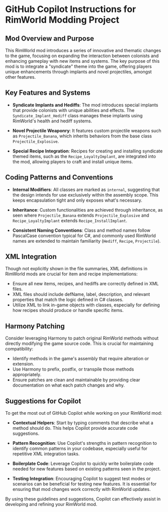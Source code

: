 # GitHub Copilot Instructions for RimWorld Modding Project

## Mod Overview and Purpose

This RimWorld mod introduces a series of innovative and thematic changes to the game, focusing on expanding the interaction between colonists and enhancing gameplay with new items and systems. The key purpose of this mod is to integrate a "syndicate" theme into the game, offering players unique enhancements through implants and novel projectiles, amongst other features.

## Key Features and Systems

- **Syndicate Implants and Hediffs**: The mod introduces special implants that provide colonists with unique abilities and effects. The `Syndicate_Implant_Hediff` class manages these implants using RimWorld's health and hediff systems.
  
- **Novel Projectile Weaponry**: It features custom projectile weapons such as `Projectile_Banana`, which inherits behaviors from the base class `Projectile_Explosive`.

- **Special Recipe Integration**: Recipes for creating and installing syndicate themed items, such as the `Recipe_LoyaltyImplant`, are integrated into the mod, allowing players to craft and install unique items.

## Coding Patterns and Conventions

- **Internal Modifiers**: All classes are marked as `internal`, suggesting that the design intends for use exclusively within the assembly scope. This keeps encapsulation tight and only exposes what's necessary.

- **Inheritance**: Custom functionalities are achieved through inheritance, as seen where `Projectile_Banana` extends `Projectile_Explosive` and `Recipe_LoyaltyImplant` extends `Recipe_InstallImplant`.

- **Consistent Naming Conventions**: Class and method names follow PascalCase convention typical for C#, and commonly used RimWorld names are extended to maintain familiarity (`Hediff`, `Recipe`, `Projectile`).

## XML Integration

Though not explicitly shown in the file summaries, XML definitions in RimWorld mods are crucial for item and recipe implementations:
- Ensure all new items, recipes, and hediffs are correctly defined in XML files. 
- XML files should include defName, label, description, and relevant properties that match the logic defined in C# classes.
- Utilize XML to link in-game objects with classes, especially for defining how recipes should produce or handle specific items.

## Harmony Patching

Consider leveraging Harmony to patch original RimWorld methods without directly modifying the game source code. This is crucial for maintaining compatibility:
- Identify methods in the game's assembly that require alteration or extension.
- Use Harmony to prefix, postfix, or transpile those methods appropriately.
- Ensure patches are clean and maintainable by providing clear documentation on what each patch changes and why.

## Suggestions for Copilot

To get the most out of GitHub Copilot while working on your RimWorld mod:
- **Contextual Helpers**: Start by typing comments that describe what a method should do. This helps Copilot provide accurate code suggestions.
  
- **Pattern Recognition**: Use Copilot's strengths in pattern recognition to identify common patterns in your codebase, especially useful for repetitive XML integration tasks.
  
- **Boilerplate Code**: Leverage Copilot to quickly write boilerplate code needed for new features based on existing patterns seen in the project.

- **Testing Integration**: Encouraging Copilot to suggest test modes or scenarios can be beneficial for testing new features. It is essential for ensuring that mod changes work correctly with RimWorld updates.

By using these guidelines and suggestions, Copilot can effectively assist in developing and refining your RimWorld mod.
